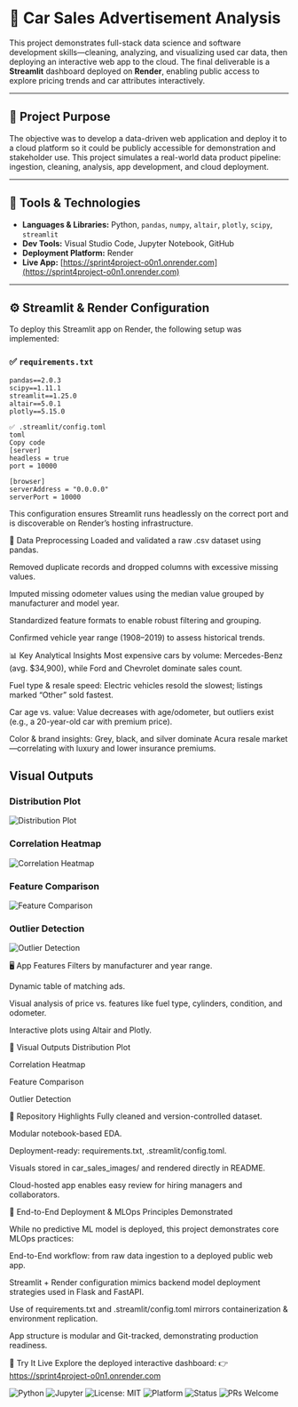 
# 🧠 Car Sales Advertisement Analysis

This project demonstrates full-stack data science and software development skills—cleaning, analyzing, and visualizing used car data, then deploying an interactive web app to the cloud. The final deliverable is a **Streamlit** dashboard deployed on **Render**, enabling public access to explore pricing trends and car attributes interactively.

---

## 🎯 Project Purpose

The objective was to develop a data-driven web application and deploy it to a cloud platform so it could be publicly accessible for demonstration and stakeholder use. This project simulates a real-world data product pipeline: ingestion, cleaning, analysis, app development, and cloud deployment.

---

## 🔧 Tools & Technologies

- **Languages & Libraries:** Python, `pandas`, `numpy`, `altair`, `plotly`, `scipy`, `streamlit`
- **Dev Tools:** Visual Studio Code, Jupyter Notebook, GitHub
- **Deployment Platform:** Render
- **Live App:** [https://sprint4project-o0n1.onrender.com](https://sprint4project-o0n1.onrender.com)

---

## ⚙️ Streamlit & Render Configuration

To deploy this Streamlit app on Render, the following setup was implemented:

### ✅ `requirements.txt`

```text
pandas==2.0.3
scipy==1.11.1
streamlit==1.25.0
altair==5.0.1
plotly==5.15.0

✅ .streamlit/config.toml
toml
Copy code
[server]
headless = true
port = 10000

[browser]
serverAddress = "0.0.0.0"
serverPort = 10000
```

This configuration ensures Streamlit runs headlessly on the correct port and is discoverable on Render’s hosting infrastructure.

🧹 Data Preprocessing
Loaded and validated a raw .csv dataset using pandas.

Removed duplicate records and dropped columns with excessive missing values.

Imputed missing odometer values using the median value grouped by manufacturer and model year.

Standardized feature formats to enable robust filtering and grouping.

Confirmed vehicle year range (1908–2019) to assess historical trends.

📊 Key Analytical Insights
Most expensive cars by volume: Mercedes-Benz (avg. $34,900), while Ford and Chevrolet dominate sales count.

Fuel type & resale speed: Electric vehicles resold the slowest; listings marked “Other” sold fastest.

Car age vs. value: Value decreases with age/odometer, but outliers exist (e.g., a 20-year-old car with premium price).

Color & brand insights: Grey, black, and silver dominate Acura resale market—correlating with luxury and lower insurance premiums.

## Visual Outputs

### Distribution Plot
![Distribution Plot](car_sales_images/notebook_image_1.png)

### Correlation Heatmap
![Correlation Heatmap](car_sales_images/notebook_image_2.png)

### Feature Comparison
![Feature Comparison](car_sales_images/notebook_image_3.png)

### Outlier Detection
![Outlier Detection](car_sales_images/notebook_image_4.png)


🖥️ App Features
Filters by manufacturer and year range.

Dynamic table of matching ads.

Visual analysis of price vs. features like fuel type, cylinders, condition, and odometer.

Interactive plots using Altair and Plotly.

📸 Visual Outputs
Distribution Plot

Correlation Heatmap

Feature Comparison

Outlier Detection

📂 Repository Highlights
Fully cleaned and version-controlled dataset.

Modular notebook-based EDA.

Deployment-ready: requirements.txt, .streamlit/config.toml.

Visuals stored in car_sales_images/ and rendered directly in README.

Cloud-hosted app enables easy review for hiring managers and collaborators.

🔁 End-to-End Deployment & MLOps Principles Demonstrated

While no predictive ML model is deployed, this project demonstrates core MLOps practices:

End-to-End workflow: from raw data ingestion to a deployed public web app.

Streamlit + Render configuration mimics backend model deployment strategies used in Flask and FastAPI.

Use of requirements.txt and .streamlit/config.toml mirrors containerization & environment replication.

App structure is modular and Git-tracked, demonstrating production readiness.

🚀 Try It Live
Explore the deployed interactive dashboard:
👉 https://sprint4project-o0n1.onrender.com

![Python](https://img.shields.io/badge/Python-3.8+-blue.svg)
![Jupyter](https://img.shields.io/badge/Jupyter-Notebook-orange.svg)
![License: MIT](https://img.shields.io/badge/License-MIT-yellow.svg)
![Platform](https://img.shields.io/badge/Platform-JupyterLab%20%7C%20Notebook-lightgrey.svg)
![Status](https://img.shields.io/badge/Status-Exploratory-blueviolet.svg)
![PRs Welcome](https://img.shields.io/badge/PRs-welcome-brightgreen.svg)
